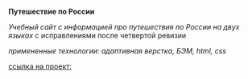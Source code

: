 **Путешествие по России**

*Учебный сайт с информацией про путешествия по России на двух языках*
с исправлениями после четвертой ревизии

*примененные технологии: адаптивная верстка, БЭМ, html, css*

[ссылка на проект:](https://eugenyptichkin.github.io/russian_travel/index.html)

